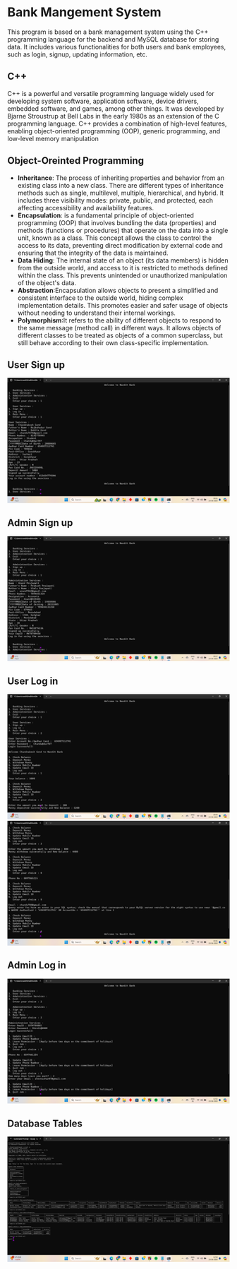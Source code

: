 # Bank Mangement System
This program is based on a bank management system using the C++ programming language for the backend and MySQL database for storing data. It includes various functionalities for both users and bank employees, such as login, signup, updating information, etc.


## C++
C++ is a powerful and versatile programming language widely used for developing system software, application software, device drivers, embedded software, and games, among other things. It was developed by Bjarne Stroustrup at Bell Labs in the early 1980s as an extension of the C programming language. C++ provides a combination of high-level features, enabling object-oriented programming (OOP), generic programming, and low-level memory manipulation

## Object-Oreinted Programming
- **Inheritance**: The process of inheriting properties and behavior from an existing class into a new class. There are different types of inheritance methods such as single, multilevel, multiple, hierarchical, and hybrid. It includes three visibility modes: private, public, and protected, each affecting accessibility and availability features.
- **Encapsulation**:  is a fundamental principle of object-oriented programming (OOP) that involves bundling the data (properties) and methods (functions or procedures) that operate on the data into a single unit, known as a class. This concept allows the class to control the access to its data, preventing direct modification by external code and ensuring that the integrity of the data is maintained.
- **Data Hiding**: The internal state of an object (its data members) is hidden from the outside world, and access to it is restricted to methods defined within the class. This prevents unintended or unauthorized manipulation of the object's data.
- **Abstraction**:Encapsulation allows objects to present a simplified and consistent interface to the outside world, hiding complex implementation details. This promotes easier and safer usage of objects without needing to understand their internal workings.
- **Polymorphism**:It refers to the ability of different objects to respond to the same message (method call) in different ways. It allows objects of different classes to be treated as objects of a common superclass, but still behave according to their own class-specific implementation.
## User Sign up
![SignUser Image](Images/Signuser.png)
## Admin Sign up
![SignAdmin Image](Images/Signadmin.png)
## User Log in
![Loginuser Image](Images/Login1.png)
![Loginuser Image](Images/Login2.png)
## Admin Log in
![Adminlogin Image](Images/Admin1.png)
## Database Tables
![Database Image](Images/Database1.png)
